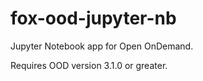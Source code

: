 # fox-ood-jupyter-nb
Jupyter Notebook app for Open OnDemand.

Requires OOD version 3.1.0 or greater.
